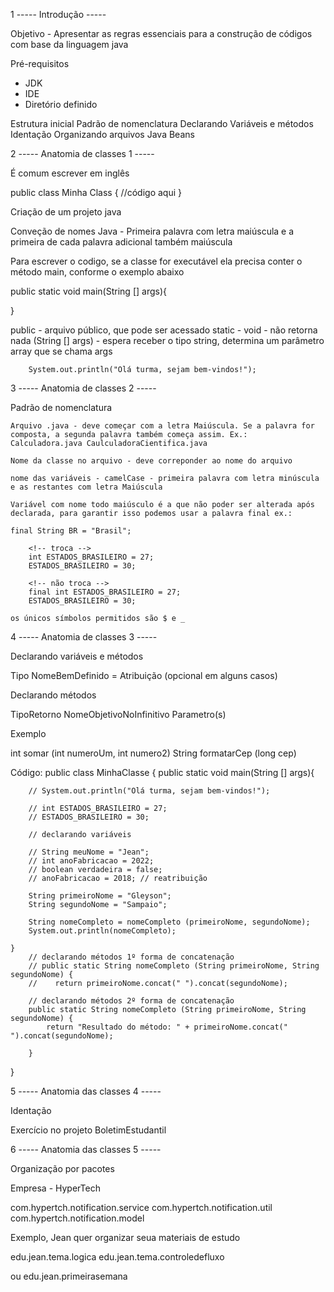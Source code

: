 1 ----- Introdução -----

Objetivo - Apresentar as regras essenciais para a construção de códigos com base da linguagem java

Pré-requisitos

- JDK
- IDE
- Diretório definido

Estrutura inicial
Padrão de nomenclatura
Declarando Variáveis e métodos
Identação
Organizando arquivos
Java Beans

2 ----- Anatomia de classes 1 -----

É comum escrever em inglês

<!-- Esse é o padrão de inicialização de um arquivo .java -->

public class Minha Class { <!-- o nome da classe precisa estar de acordo com o nome do arquivo -->
//código aqui
}

Criação de um projeto java

Conveção de nomes Java - Primeira palavra com letra maiúscula e a primeira de cada palavra adicional também maiúscula

Para escrever o codigo, se a classe for executável ela precisa conter o método main, conforme o exemplo abaixo

<!-- Classe executável - que inicializa o projeto -->

public static void main(String [] args){

}

public - arquivo público, que pode ser acessado
static -
void - não retorna nada
(String [] args) - espera receber o tipo string, determina um parâmetro array que se chama args

<!-- método de impressão com o parâmetro que se deseja imprimir -->

        System.out.println("Olá turma, sejam bem-vindos!");

3 ----- Anatomia de classes 2 -----

Padrão de nomenclatura

    Arquivo .java - deve começar com a letra Maiúscula. Se a palavra for composta, a segunda palavra também começa assim. Ex.:
    Calculadora.java CaulculadoraCientifica.java

    Nome da classe no arquivo - deve correponder ao nome do arquivo

    nome das variáveis - camelCase - primeira palavra com letra minúscula e as restantes com letra Maiúscula

    Variável com nome todo maiúsculo é a que não poder ser alterada após declarada, para garantir isso podemos usar a palavra final ex.:

    final String BR = "Brasil";

        <!-- troca -->
        int ESTADOS_BRASILEIRO = 27;
        ESTADOS_BRASILEIRO = 30;

        <!-- não troca -->
        final int ESTADOS_BRASILEIRO = 27;
        ESTADOS_BRASILEIRO = 30;

    os únicos símbolos permitidos são $ e _

4 ----- Anatomia de classes 3 -----

Declarando variáveis e métodos

Tipo NomeBemDefinido = Atribuição (opcional em alguns casos)

Declarando métodos

TipoRetorno NomeObjetivoNoInfinitivo Parametro(s)

Exemplo

<!-- dentro do parêmtro vemos que ele leva o tipoe  o nome -->

int somar (int numeroUm, int numero2)
String formatarCep (long cep)

Código:
public class MinhaClasse {
public static void main(String [] args){

        // System.out.println("Olá turma, sejam bem-vindos!");

        // int ESTADOS_BRASILEIRO = 27;
        // ESTADOS_BRASILEIRO = 30;

        // declarando variáveis

        // String meuNome = "Jean";
        // int anoFabricacao = 2022;
        // boolean verdadeira = false;
        // anoFabricacao = 2018; // reatribuição

        String primeiroNome = "Gleyson";
        String segundoNome = "Sampaio";

        String nomeCompleto = nomeCompleto (primeiroNome, segundoNome);
        System.out.println(nomeCompleto);

    }
        // declarando métodos 1º forma de concatenação
        // public static String nomeCompleto (String primeiroNome, String segundoNome) {
        //    return primeiroNome.concat(" ").concat(segundoNome);

        // declarando métodos 2º forma de concatenação
        public static String nomeCompleto (String primeiroNome, String segundoNome) {
            return "Resultado do método: " + primeiroNome.concat(" ").concat(segundoNome);

        }

}

5 ----- Anatomia das classes 4 -----

Identação

Exercício no projeto BoletimEstudantil

6 ----- Anatomia das classes 5 -----

Organização por pacotes

Empresa - HyperTech

com.hypertch.notification.service
com.hypertch.notification.util
com.hypertch.notification.model

Exemplo, Jean quer organizar seua materiais de estudo

edu.jean.tema.logica
edu.jean.tema.controledefluxo

ou
edu.jean.primeirasemana
